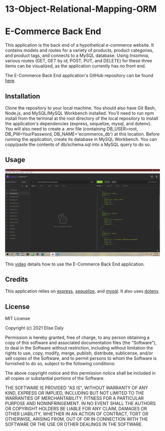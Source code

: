# 13-Object-Relational-Mapping-ORM
# E-Commerce Back End

This application is the back end of a hypothetical e-commerce website. It contains models and routes for a variety of products, product categories, and product tags, and connects to a MySQL database. Using Insomnia, various routes (GET, GET by id, POST, PUT, and DELETE) for these three items can be visualized, as the application currently has no front end.

The E-Commerce Back End application's GitHub repository can be found [here](https://github.com/elisesamanthadaly/13-Object-Relational-Mapping-ORM).


## Installation
Clone the repository to your local machine. You should also have Git Bash, Node.js, and MySQL/MySQL Workbench installed. You'll need to run npm install from the terminal at the root directory of the local repository to install the application's dependencies (express, sequelize, mysql, and dotenv). You will also need to create a .env file (containing DB_USER=root, DB_PW=YourPassword, DB_NAME='ecommerce_db') at this location. Before running the application, create its database in MySQL Workbench. You can copy/paste the contents of db/schema.sql into a MySQL query to do so.


## Usage

![No front end](./screenshot.png)

This [video](https://drive.google.com/file/d/1JxEPnB8SXjvzFUsH2WfBxt8vNjX_ihE0/view) details how to use the E-Commerce Back End application.


## Credits

This application relies on [express](https://www.npmjs.com/package/express), [sequelize](https://www.npmjs.com/package/sequelize), and [mysql](https://www.npmjs.com/package/mysql). It also uses [dotenv](https://www.npmjs.com/package/dotenv).


## License

MIT License

Copyright (c) 2021 Elise Daly

Permission is hereby granted, free of charge, to any person obtaining a copy
of this software and associated documentation files (the "Software"), to deal
in the Software without restriction, including without limitation the rights
to use, copy, modify, merge, publish, distribute, sublicense, and/or sell
copies of the Software, and to permit persons to whom the Software is
furnished to do so, subject to the following conditions:

The above copyright notice and this permission notice shall be included in all
copies or substantial portions of the Software.

THE SOFTWARE IS PROVIDED "AS IS", WITHOUT WARRANTY OF ANY KIND, EXPRESS OR
IMPLIED, INCLUDING BUT NOT LIMITED TO THE WARRANTIES OF MERCHANTABILITY,
FITNESS FOR A PARTICULAR PURPOSE AND NONINFRINGEMENT. IN NO EVENT SHALL THE
AUTHORS OR COPYRIGHT HOLDERS BE LIABLE FOR ANY CLAIM, DAMAGES OR OTHER
LIABILITY, WHETHER IN AN ACTION OF CONTRACT, TORT OR OTHERWISE, ARISING FROM,
OUT OF OR IN CONNECTION WITH THE SOFTWARE OR THE USE OR OTHER DEALINGS IN THE
SOFTWARE.